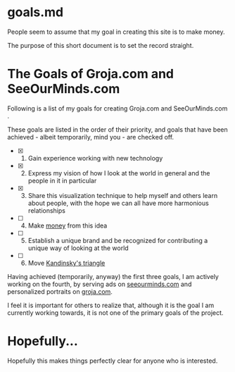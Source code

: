
# goals.md

People seem to assume that my goal in creating this site is to make money.

The purpose of this short document is to set the record straight.

# The Goals of Groja.com and SeeOurMinds.com

Following is a list of my goals for creating Groja.com and SeeOurMinds.com .

These goals are listed in the order of their priority, and goals that have been achieved - albeit temporarily, mind you - are checked off.

- [x] 1. Gain experience working with new technology
- [x] 2. Express my vision of how I look at the world in general and the people in it in particular
- [x] 3. Share this visualization technique to help myself and others learn about people, with the hope we can all have more harmonious relationships
- [ ] 4. Make [money](https://www.youtube.com/watch?v=Kjgwjh4H7wg) from this idea
- [ ] 5. Establish a unique brand and be recognized for contributing a unique way of looking at the world
- [ ] 6. Move [Kandinsky's triangle](https://medium.com/@tomwhartung/concerning-kandinskys-concerning-the-spiritual-in-art-f2f3d1ca750e)

Having achieved (temporarily, anyway) the first three goals, I am actively working on the fourth, by serving ads on [seeourminds.com](https://seeourminds.com) and personalized portraits on [groja.com](https://groja.com).

I feel it is important for others to realize that, although it is the goal I am currently working towards,
it is not one of the primary goals of the project.

# Hopefully...

Hopefully this makes things perfectly clear for anyone who is interested.

